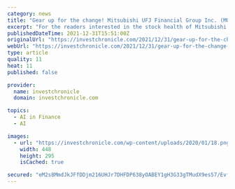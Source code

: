 ```yaml
---
category: news
title: "Gear up for the change! Mitsubishi UFJ Financial Group Inc. (MUFG) has hit the volume of 2198921"
excerpt: "For the readers interested in the stock health of Mitsubishi UFJ Financial Group Inc. (MUFG). It is currently valued at $5.44. When the transactions were called off in the previous session, Stock hit the highs of $5."
publishedDateTime: 2021-12-31T15:51:00Z
originalUrl: "https://investchronicle.com/2021/12/31/gear-up-for-the-change-mitsubishi-ufj-financial-group-inc-mufg-has-hit-the-volume-of-2198921/"
webUrl: "https://investchronicle.com/2021/12/31/gear-up-for-the-change-mitsubishi-ufj-financial-group-inc-mufg-has-hit-the-volume-of-2198921/"
type: article
quality: 11
heat: 11
published: false

provider:
  name: investchronicle
  domain: investchronicle.com

topics:
  - AI in Finance
  - AI

images:
  - url: "https://investchronicle.com/wp-content/uploads/2020/01/18.png"
    width: 448
    height: 295
    isCached: true

secured: "eM2s8MmdJkJFfDDjm216UHJr7DHFDP638yOABEY1gH3G33gTMudX9es57/Evf4egNkQMVAaTwRmcirbdObLQmOWaIBmQLc1aFm7CVES+eWE91+qY2ZY3tWu/Q1vpqa2wtQf4dY2ioSgm3xcMm38cFfma7MuoS3Xqiy7yUYdtLVhshyCX8jJz31dPOTVwHCB7uHAheL+6JT+T4viSJUjG9ivX+qLlrEGKavrKK48+rCkYj2GMmmpPyYArUf/KFh8WZ0Xyun/npbEb2HDUBtwbMitZdbSBmBxdB+fsN4CWWbc1m6AS4vO4P8uPi+Dl4JR+DA42cFoMQLQjsh1c2bybIUA3cb91GNWcxCPdO9I8Jh4=;qyLOJoB8H7etr0X74a3mYQ=="
---
```


